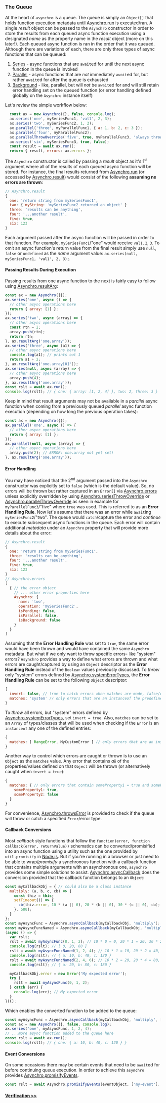 ### The Queue
At the heart of `asynchro` is a queue. The queue is simply an `Object[]` that holds function execution metadata until [Asynchro.run](Asynchro.html#run) is executed/ran. A single _result_ object can be passed to the `Asynchro` constructor in order to store the results from each queued async function execution using a designated _name_ as the property name in the _result_ object (more on this later!). Each queued async function is ran in the order that it was queued. Although there are variations of each, there are only three types of async functions that can be queued:

1. [Series](Asynchro.html#series) - async functions that are `await`ed for until the next async function in the queue is invoked
2. [Parallel](Asynchro.html#parallel) - async functions that are _not_ immediately `await`ed for, but rather `await`ed for after the queue is exhausted
3. [Background](Asynchro.html#background) - like, parallel, but will _not_ be `await`ed for and will still retain error handling set on the queued function (or error handling defined globally on the `Asynchro` instance itself)

Let's review the simple workflow below:
```js
  const ax = new Asynchro({}, false, console.log);
  ax.series('one', mySeriesFunc1, 'val1', 2, 3);
  ax.series('two', mySeriesFunc2, 1, 2);
  ax.parallel('three', myParallelFunc1, { a: 1, b: 2, c: 3 });
  ax.parallel('four', myParallelFunc2);
  ax.parallelThrowOverride('five', true, myParallelFunc3, 'always throw errors');
  ax.series('six', mySeriesFunc3, true, false);
  const result = await ax.run();
  return { result, errors: ax.errors };
```
The `Asynchro` constructor is called by passing a _result_ object as it's 1<sup>st</sup> argument where all of the results of each queued async function will be stored. For instance, the final results returned from [Asynchro.run](Asynchro.html#run) (or accessed by [Asynchro.result](Asynchro.html#result)) would consist of the following __assuming no errors are thrown__:
```js
// Asynchro.result
{
  one: 'return string from mySeriesFunc1',
  two: { myString: 'mySeriesFunc2 returned an object' }
  three: 'results can be anything',
  four: '...another result',
  five: true,
  six: 123
}
```
Each argument passed after the async function will be passed in order to that function. For example, `mySeriesFunc1`/"one" would receive `val1`, `2`, `3`.
To omit an async function's return value from the final result simply use `null`, `false` or `undefined` as the _name_ argument value: `ax.series(null, mySeriesFunc1, 'val1', 2, 3);`.

#### Passing Results During Execution
Passing results from one async function to the next is fairly easy to follow using [Asynchro.resultArg](Asynchro.html#resultArg):
```js
const ax = new Asynchro({});
ax.series('one', async () => {
  // other async operations here
  return { array: [1] };
});
ax.series('two', async (array) => {
  // other async operations here
  const rtn = 2;
  array.push(rtn);
  return rtn;
}, ax.resultArg('one.array'));
ax.series('three', async (a1) => {
  // other async operations here
  console.log(a1); // prints out 1
  return a1 + 2;
}, ax.resultArg('one.array[0]'));
ax.series(null, async (array) => {
  // other async operations here
  array.push(4);
}, ax.resultArg('one.array'));
const rslt = await ax.run();
console.log(rslt); // { one: { array: [1, 2, 4] }, two: 2, three: 3 }
```
Keep in mind that result arguments may not be available in a _parallel_ async function when coming from a previously queued _parallel_ async function execution (depending on how long the previous operation takes):
```js
const ax = new Asynchro({});
ax.parallel('one', async () => {
  // other async operations here
  return { array: [1] };
});
ax.parallel(null, async (array) => {
  // other async operations here
  array.push(2); // ERROR: one.array not yet set!
}, ax.resultArg('one.array'));
```

#### Error Handling
You may have noticed that the 2<sup>nd</sup> argument passed into the `Asynchro` constructor was explicitly set to `false` (which is the default value). So, no errors will be thrown but rather captured in an `Error[]` via [Asynchro.errors](Asynchro.html#errors) unless explicitly overridden by using [Asynchro.seriesThrowOverride](Asynchro.html#seriesThrowOverride) or [Asynchro.parallelThrowOverride](Asynchro.html#parallelThrowOverride) as seen in example for `myParallelFunc3`/"five" where `true` was used. This is referred to as an __Error Handling Rule__. Now let's assume that there was an error while `await`ing `mySeriesFunc2`/"two". The queue would `catch`/capture the error and _continue_ to execute subsequent async functions in the queue. Each error will contain additional _metadata_ under an `Asynchro` property that will provide more details about the error:
```js
// Asynchro.result
{
  one: 'return string from mySeriesFunc1',
  three: 'results can be anything',
  four: '...another result',
  five: true,
  six: 123
}
// Asynchro.errors
[
  { // the error object
    // ... other error properties here
    Asynchro: {
      name: 'two',
      operation: 'mySeriesFunc2',
      isPending: false,
      isParallel: false,
      isBackground: false
    }
  }
]
```
Assuming that the __Error Handling Rule__ was set to `true`, the same error would have been thrown and would have contained the same `Asynchro` metadata. But what if we only want to throw specific errors- like "system" errors? `Asynchro` provides a way to define what errors are thrown and what errors are caught/captured by using an `Object` descriptor as the __Error Handling Rule__ instead of the `Boolean` values previously discussed.
To _throw_ only "system" errors defined by [Asynchro.systemErrorTypes](Asynchro.html#systemErrorTypes), the __Error Handling Rule__ can be set to the following `Object` descriptor:
```js
{
  invert: false, // true to catch errors when matches are made, false/omit to throw errors when matches are made
  matches: 'system' // only errors that are an instanceof the predefined "system" error classes will be thrown 
}
```
To _throw_ all errors, but "system" errors defined by [Asynchro.systemErrorTypes](Asynchro.html#systemErrorTypes), set `invert = true`. Also, `matches` can be set to an `Array` of types/classes that will be used when checking if the `Error` is an `instanceof` any one of the defined entries:
```js
{
  matches: [ RangeError, MyCustomError ] // only errors that are an instanceof RangeError or MyCustomError will be thrown 
}
```
Another way to control which errors are caught or thrown is to use an `Object` as the `matches` value. Any error that contains _all_ of the properties/values defined on that `Object` will be thrown (or alternatively caught when `invert = true`):
```js
{
  matches: { // only errors that contain someProperty1 = true and someProperty2 = false will be thrown
    someProperty1: true,
    someProperty2: false
  } 
}
```
For convenience, [Asynchro.throwsError](Asynchro.html#throwsError) is provided to check if the queue will throw or catch a specified `Error`/error type.

#### Callback Conversions
Most _callback_ style functions that follow the `function(error, function callback(error, returnValue))` schematics can be converted/promisified into an async function using a utility such as the one provided by `util.promisify` in [Node.js](https://nodejs.org). But if you're running in a browser or just need to be able to wrap/_promisify_ a synchronous function with a callback function that contains multiple arguments with an asynchronous one, `asynchro` provides some simple solutions to assist. [Asynchro.asyncCallback](Asynchro.html#asyncCallback) does the conversion provided that the callback function belongs to an `Object`:
```js
const myCallbackObj = { // could also be a class instance
  multiply: (a, b, c, cb) => {
    const thiz = this;
    setTimeout(() => {
      cb(thiz.error, 10 * (a || 0), 20 * (b || 0), 30 * (c || 0), cb);
    }, 500);
  }
};
const myAsyncFunc = Asynchro.asyncCallback(myCallbackObj, 'multiply');
const myAsyncFuncNamed = Asynchro.asyncCallback(myCallbackObj, 'multiply', [ 'a', 'b', 'c' ]);
(async () => {
  var rslt;
  rslt = await myAsyncFunc(0, 1, 2); // 10 * 0 = 0, 20 * 1 = 20, 30 * 2 = 60
  console.log(rslt); // [ 0, 20, 60 ]
  rslt = await myAsyncFuncNamed(1, 2, 4); // 10 * 1 = 10, 20 * 2 = 40, 30 * 4 = 120
  console.log(rslt); // { a: 10, b: 40, c: 120 }
  rslt = await myAsyncFuncNamed(2, 4, 6); // 10 * 2 = 20, 20 * 4 = 80, 30 * 6 = 180
  console.log(rslt); // { a: 20, b: 80, c: 180 }

  myCallbackObj.error = new Error('My expected error');
  try {
    rslt = await myAsyncFunc(0, 1, 2);
  } catch (err) {
    console.log(err); // My expected error
  }
})();
```
Which enables the converted function to be added to the queue:
```js
const myAsyncFunc = Asynchro.asyncCallback(myCallbackObj, 'multiply', [ 'a', 'b', 'c' ]);
const ax = new Asynchro({}, false, console.log);
ax.series('one', myAsyncFunc, 1, 2, 4);
// ...more async function added to the queue here
const rslt = await ax.run();
console.log(rslt); // { one: { a: 10, b: 40, c: 120 } }
```

#### Event Conversions
On some occasions there may be certain events that need to be `await`ed for before continuing queue execution. In order to achieve this `asynchro` provides [Asynchro.promisifyEvents](Asynchro.html#promisifyEvents).
```js
const rslt = await Asynchro.promisifyEvents(eventObject, ['my-event'], 60000); // if no event is fired within 60 secods a timeout error is thrown
```

#### [Verification >>](tutorial-3-verification.html)